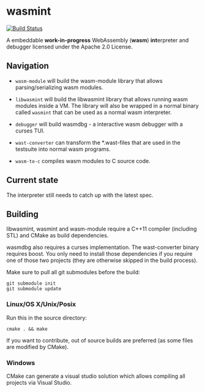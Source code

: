 # wasmint
[![Build Status](https://travis-ci.org/WebAssembly/wasmint.svg?branch=master)](https://travis-ci.org/WebAssembly/wasmint)



A embeddable **work-in-progress** WebAssembly (**wasm**) **int**erpreter and debugger licensed under the Apache 2.0 License.

## Navigation

* `wasm-module` will build the wasm-module library that allows parsing/serializing wasm modules.

* `libwasmint` will build the libwasmint library that allows running wasm modules inside a VM. The library will also
   be wrapped in a normal binary called `wasmint` that can be used as a normal wasm interpreter.

* `debugger` will build wasmdbg - a interactive wasm debugger with a curses TUI.

* `wast-converter` can transform the *.wast-files that are used in the testsuite into normal wasm programs.

* `wasm-to-c` compiles wasm modules to C source code.

## Current state

The interpreter still needs to catch up with the latest spec.

## Building

libwasmint, wasmint and wasm-module require a C++11 compiler (including STL) and CMake as build dependencies.

wasmdbg also requires a curses implementation. The wast-converter binary requires boost. You only need to install
those dependencies if you require one of those two projects (they are otherwise skipped in the build process).

Make sure to pull all git submodules before the build:

```
git submodule init
git submodule update
```
### Linux/OS X/Unix/Posix

Run this in the source directory:

```
cmake . && make
```

If you want to contribute, out of source builds are preferred (as some files are modified by CMake).

### Windows

CMake can generate a visual studio solution which allows compiling all projects via Visual Studio.

